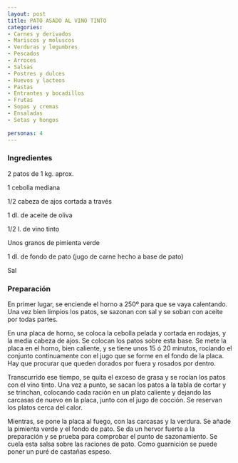 ```yaml
---
layout: post
title: PATO ASADO AL VINO TINTO
categories:
- Carnes y derivados
- Mariscos y moluscos
- Verduras y legumbres
- Pescados
- Arroces
- Salsas
- Postres y dulces
- Huevos y lacteos
- Pastas
- Entrantes y bocadillos
- Frutas
- Sopas y cremas
- Ensaladas
- Setas y hongos
 
personas: 4 
---
```

<h3>Ingredientes</h3>
2 patos de 1 kg. aprox.

1 cebolla mediana

1/2 cabeza de ajos cortada a través

1 dl. de aceite de oliva

1/2 l. de vino tinto

Unos granos de pimienta verde

1 dl. de fondo de pato (jugo de carne hecho a base de pato)

Sal

<h3>Preparación</h3>
En primer lugar, se enciende el horno a 250&ordm; para que se vaya calentando. Una vez bien limpios los patos, se sazonan con sal y se soban con aceite por todas partes.

En una placa de horno, se coloca la cebolla pelada y cortada en rodajas, y la media cabeza de ajos. Se colocan los patos sobre esta base. Se mete la placa en el horno, bien caliente, y se tiene unos 15 ó 20 minutos, rociando el conjunto continuamente con el jugo que se forme en el fondo de la placa. Hay que procurar que queden dorados por fuera y rosados por dentro.

Transcurrido ese tiempo, se quita el exceso de grasa y se rocían los patos con el vino tinto. Una vez a punto, se sacan los patos a la tabla de cortar y se trinchan, colocando cada ración en un plato caliente y dejando las carcasas de nuevo en la placa, junto con el jugo de cocción. Se reservan los platos cerca del calor.

Mientras, se pone la placa al fuego, con las carcasas y la verdura. Se añade la pimienta verde y el fondo de pato. Se da un hervor fuerte a la preparación y se prueba para comprobar el punto de sazonamiento. Se cuela esta salsa sobre las raciones de pato. Como guarnición se puede poner un puré de castañas espeso.

